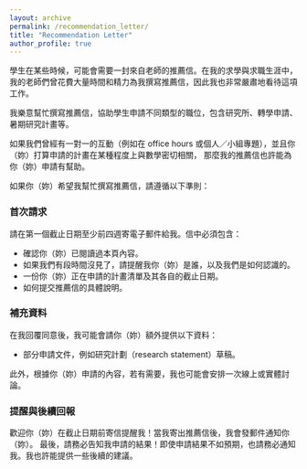 ```yaml
---
layout: archive
permalink: /recommendation_letter/
title: "Recommendation Letter"
author_profile: true
---
```


學生在某些時候，可能會需要一封來自老師的推薦信。在我的求學與求職生涯中，我的老師們曾花費大量時間和精力為我撰寫推薦信，因此我也非常嚴肅地看待這項工作。

我樂意幫忙撰寫推薦信，協助學生申請不同類型的職位，包含研究所、轉學申請、暑期研究計畫等。

如果我們曾經有一對一的互動（例如在 office hours 或個人／小組專題），並且你（妳）打算申請的計畫在某種程度上與數學密切相關，
那麼我的推薦信也許能為你（妳）申請有幫助。

如果你（妳）希望我幫忙撰寫推薦信，請遵循以下準則：

### 首次請求

請在第一個截止日期至少前四週寄電子郵件給我。信中必須包含：

- 確認你（妳）已閱讀過本頁內容。
- 如果我們有段時間沒見了，請提醒我你（妳）是誰，以及我們是如何認識的。
- 一份你（妳）正在申請的計畫清單及其各自的截止日期。
- 如何提交推薦信的具體說明。

### 補充資料

在我回覆同意後，我可能會請你（妳）額外提供以下資料：

- 部分申請文件，例如研究計劃（research statement）草稿。

此外，根據你（妳）申請的內容，若有需要，我也可能會安排一次線上或實體討論。

### 提醒與後續回報

歡迎你（妳）在截止日期前寄信提醒我！當我寄出推薦信後，我會發郵件通知你（妳）。
最後，請務必告知我申請的結果！即使申請結果不如預期，也請務必通知我。我也許能提供一些後續的建議。
